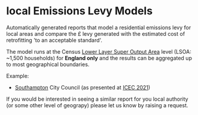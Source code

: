 # local Emissions Levy Models

Automatically generated reports that model a residential emissions levy for local areas and compare the £ levy generated with the estimated cost of retrofitting 'to an acceptable standard'.

The model runs at the Census [Lower Layer Super Output Area](https://www.ons.gov.uk/methodology/geography/ukgeographies/censusgeography#super-output-area-soa) level (LSOA: ~1,500 households) for **England only** and the results can be aggregated up to most geographical boundaries.

Example:

 * [Southampton](simulating_local_emissions_levy_template_Southampton.html) City Council (as presented at [ICEC 2021](https://eprints.soton.ac.uk/451507/))
 
 If you would be interested in seeing a similar report for you local authority (or some other level of geograpy) please let us know by raising a request.
